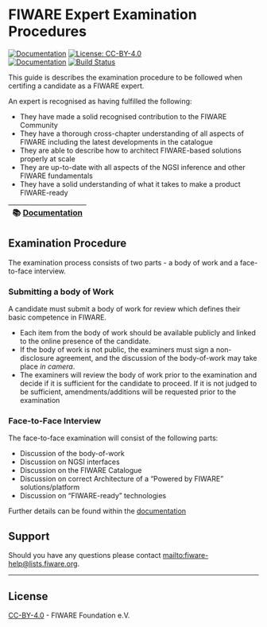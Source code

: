# FIWARE Expert Examination Procedures

[![Documentation](https://nexus.lab.fiware.org/repository/raw/public/badges/chapters/documentation.svg)](https://fiware-expert-certification.rtfd.io)
[![License: CC-BY-4.0](https://img.shields.io/github/license/fiware/expert-certification.svg)](https://creativecommons.org/licenses/by/4.0/)
<br/>
[![Documentation](https://img.shields.io/readthedocs/fiware-expert-certification.svg)](https://fiware-expert-certification.rtfd.io)
[![Build Status](https://img.shields.io/travis/FIWARE/academy.svg)](https://travis-ci.org/FIWARE/academy)

This guide is describes the examination procedure to be followed when certifing a candidate as a FIWARE expert.

An expert is recognised as having fulfilled the following:

-   They have made a solid recognised contribution to the FIWARE Community
-   They have a thorough cross-chapter understanding of all aspects of FIWARE including the latest developments in the
    catalogue
-   They are able to describe how to architect FIWARE-based solutions properly at scale
-   They are up-to-date with all aspects of the NGSI inference and other FIWARE fundamentals
-   They have a solid understanding of what it takes to make a product FIWARE-ready

| :books: [Documentation](https://fiware-expert-certification.rtfd.io) |
| -------------------------------------------------------------------- |


## Examination Procedure

The examination process consists of two parts - a body of work and a face-to-face interview.

### Submitting a body of Work

A candidate must submit a body of work for review which defines their basic competence in FIWARE.

-   Each item from the body of work should be available publicly and linked to the online presence of the candidate.
-   If the body of work is not public, the examiners must sign a non-disclosure agreement, and the discussion of the
    body-of-work may take place _in camera_.
-   The examiners will review the body of work prior to the examination and decide if it is sufficient for the candidate
    to proceed. If it is not judged to be sufficient, amendments/additions will be requested prior to the examination

### Face-to-Face Interview

The face-to-face examination will consist of the following parts:

-   Discussion of the body-of-work
-   Discussion on NGSI interfaces
-   Discussion on the FIWARE Catalogue
-   Discussion on correct Architecture of a “Powered by FIWARE” solutions/platform
-   Discussion on “FIWARE-ready” technologies

Further details can be found within the [documentation](https://fiware-expert-certification.rtfd.io)

## Support

Should you have any questions please contact [mailto:fiware-help@lists.fiware.org](mailto:fiware-help@lists.fiware.org).

---

## License

[CC-BY-4.0](LICENSE) - FIWARE Foundation e.V.

